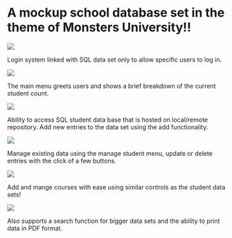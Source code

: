 <h1>A mockup school database set in the theme of Monsters University!!</h1>

![](https://i.postimg.cc/26rYPSk1/Screenshot-2024-03-05-113935.png)

Login system linked with SQL data set only to allow specific users to log in.


![](https://i.postimg.cc/Jnn6yfKT/Screenshot-2024-03-05-114025.png)

The main menu greets users and shows a brief breakdown of the current student count.

![](https://i.postimg.cc/xjkQhhYy/Screenshot-2024-03-05-114040.png)

Ability to access SQL student data base that is hosted on local/remote repository. Add new entries to the data set using the add functionality.

![](https://i.postimg.cc/wjzdtBN0/Screenshot-2024-03-05-114056.png)

Manage existing data using the manage student menu, update or delete entries with the click of a few buttons.

![](https://i.postimg.cc/9fMXMM3s/Screenshot-2024-03-05-114123.png)

Add and mange courses with ease using similar controls as the student data sets!

![](https://i.postimg.cc/KvvHCgnX/Screenshot-2024-03-05-114136.png)

Also supports a search function for bigger data sets and the ability to print data in PDF format.

